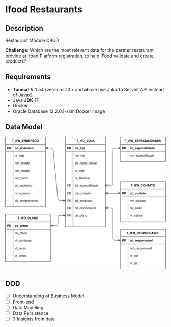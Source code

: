 # Ifood Restaurants

## Description

Restaurant Module CRUD

**Challenge**:
Which are the most relevant data for the partner restaurant provide at Ifood Platform registration, to help IFood validate and create products?

## Requirements

- **Tomcat** _9.0.54_ (versions 10.x and above use Jakarta Servlet API instead of Javax)
- Java **JDK** 17
- Docker
- Oracle Database 12.2.0.1-slim Docker image

## Data Model

![Data Model](diagrams/relational-model.drawio.svg)

## DOD

- [ ] Understanding of Business Model
- [ ] Front-end
- [ ] Data Modeling
- [ ] Data Persistence
- [ ] 3 Insights from data
